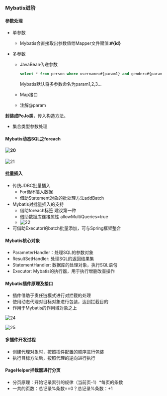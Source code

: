 ### Mybatis进阶

#### 参数处理

- 单参数

  - Mybatis会直接取出参数值给Mapper文件赋值:**#{id}**

- 多参数

  - JavaBean传递参数      

    ```sql
    select * from person where username=#{param1} and gender=#{param2}
    ```

    Mybatis默认将多参数命名为param1,2,3...

  - Map接口

  - 注解@param

**封装成PoJo类**，传入构造方法。

- 集合类型参数处理

#### Mybatis动态SQL之foreach

#### ![20](C:\Users\Dell\Desktop\java笔记\引用图片\20.jpg)

![21](C:\Users\Dell\Desktop\java笔记\引用图片\21.jpg)

#### 批量插入

- 传统JDBC批量插入
  - For循环插入数据
  - 借助Statement对象的批处理方法addBatch
- Mybatis对批量插入的支持
  - 借助foreach标签  建议第一种
  - 借助数据库连接属性 allowMultiQueries=true
  - ![22](C:\Users\Dell\Desktop\java笔记\引用图片\22.jpg)
- 可借助Executor的batch批量添加，可与Spring框架整合

#### Mybatis核心对象

- ParameterHandler：处理SQL的参数对象
- ResultSetHandler: 处理SQL的返回结果集
- StatementHandler: 数据库的处理对象，执行SQL语句
- Executor: Mybatis的执行器，用于执行增删改查操作

#### Mybatis插件原理及接口

- 插件借助于责任链模式进行对拦截的处理
- 使用动态代理对目标对象进行包装，达到拦截目的
- 作用于Mybatis的作用域对象之上

![24](C:\Users\Dell\Desktop\java笔记\引用图片\24.jpg)

![25](C:\Users\Dell\Desktop\java笔记\引用图片\25.jpg)

#### 多插件开发过程

- 创建代理对象时，按照插件配置的顺序进行包装
- 执行目标方法后，按照代理的逆向进行执行

#### PageHelper拦截器进行分页

- 分页原理：开始记录索引的规律（当前页-1）*每页的条数
- 一共的页数：总记录%条数==0？总记录%条数：+1

